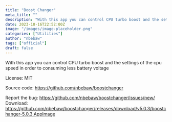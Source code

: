 ```yaml
---
title: "Boost Changer"
meta_title: ""
description: "With this app you can control CPU turbo boost and the settings of the cpu speed in order to consuming less battery voltage"
date: 2023-10-16T22:52:00Z
image: "/images/image-placeholder.png"
categories: ["Utilities"]
author: "nbebaw"
tags: ["official"]
draft: false
---
```


With this app you can control CPU turbo boost and the settings of the cpu speed in order to consuming less battery voltage

License: MIT

Source code: https://github.com/nbebaw/boostchanger  

Report the bug: https://github.com/nbebaw/boostchanger/issues/new/  
Download: https://github.com/nbebaw/boostchanger/releases/download/v5.0.3/boostchanger-5.0.3.AppImage
